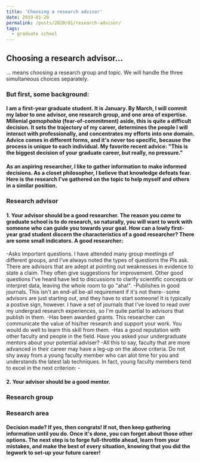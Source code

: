 ```yaml
---
title: 'Choosing a research advisor'
date: 2019-01-20
permalink: /posts/2020/01/research-advisor/
tags:
  - graduate school
---
```

Choosing a research advisor...
------
... means choosing a research group and topic. We will handle the three simultaneous choices separately. 

### But first, some background:
#### I am a first-year graduate student. It is January. By March, I will commit my labor to one advisor, one research group, and one area of expertise. Millenial *gamophobia* (fear-of-commitment) aside, this is quite a difficult decision. It sets the trajectory of my career, determines the people I will interact with professionally, and concentrates my efforts into one domain. Advice comes in different forms, and it's never too specific, because the process is unique to each individual. My favorite recent advice: "This is the biggest decision of your graduate career, but really, no pressure." 
#### As an aspiring researcher, I like to gather information to make informed decisions. As a closet philosopher, I believe that knowledge defeats fear. Here is the research I've gathered on the topic to help myself and others in a similar position. 

### Research advisor
#### 1. Your advisor should be a good researcher. The reason you *came* to graduate school is to do research, so naturally, you will want to work with someone who can guide you towards your goal. How can a lowly first-year grad student discern the characteristics of a good researcher? There are some small indicators. A good researcher:
-Asks important questions. I have attended many group meetings of different groups, and I've always noted the types of questions the PIs ask. There are advisors that are adept at pointing out weaknesses in evidence to state a claim. They often give suggestions for improvement. Other good questions I've heard have led to discussions to clarify scientific concepts or interpret data, leaving the whole room to go "aha!". 
-Publishes in good journals. This isn't an end-all be-all requirement if it's not there--some advisors are just starting out, and they have to start someone! It is typically a postive sign, however. I have a set of journals that I've loved to read over my undergrad research experiences, so I'm quite partial to advisors that publish in them. 
-Has been awarded grants. This researcher can communicate the value of his/her research and support your work. You would do well to learn this skill from them. 
-Has a good reputation with other faculty and people in the field. Have you asked your undergraduate mentors about your potential adviser? 
-All this to say, faculty that are more advanced in their career may have a leg-up on the above criteria. Do not shy away from a young faculty member who can alot time for you and understands the latest lab techniques. In fact, young faculty members tend to excel in the next criterion: 
      -
#### 2. Your advisor should be a good mentor. 

### Research group

### Research area 

####  Decision made? If yes, then congrats! If not, then keep gathering information until you do. Once it's done, you can forget about those other options. The next step is to forge full-throttle ahead, learn from your mistakes, and make the best of every situation, knowing that you did the legwork to set-up your future career!
